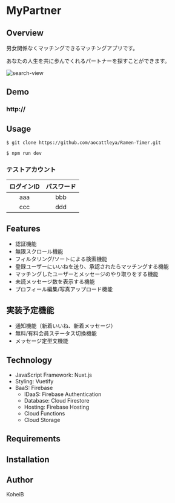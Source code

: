 # MyPartner
## Overview

男女関係なくマッチングできるマッチングアプリです。

あなたの人生を共に歩んでくれるパートナーを探すことができます。

![search-view](https://user-images.githubusercontent.com/60537225/105216626-2b067e80-5b96-11eb-8bb6-40cd722bed40.png)

## Demo
### http://

## Usage

`$ git clone https://github.com/aocattleya/Ramen-Timer.git`

`$ npm run dev`

### テストアカウント

|ログインID|パスワード|
|:---:|:---:|
|aaa|bbb|
|ccc|ddd|

## Features

- 認証機能
- 無限スクロール機能
- フィルタリング/ソートによる検索機能
- 登録ユーザーにいいねを送り、承認されたらマッチングする機能
- マッチングしたユーザーとメッセージのやり取りをする機能
- 未読メッセージ数を表示する機能
- プロフィール編集/写真アップロード機能

## 実装予定機能

- 通知機能（新着いいね、新着メッセージ）
- 無料/有料会員ステータス切換機能
- メッセージ定型文機能
## Technology

- JavaScript Framework: Nuxt.js
- Styling: Vuetify
- BaaS: Firebase
  - IDaaS: Firebase Authentication
  - Database: Cloud Firestore
  - Hosting: Firebase Hosting
  - Cloud Functions
  - Cloud Storage

## Requirements

## Installation

## Author
KoheiB